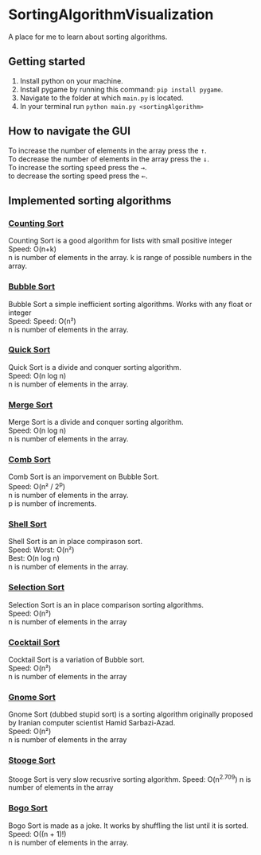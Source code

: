 # SortingAlgorithmVisualization

A place for me to learn about sorting algorithms.

## Getting started

1. Install python on your machine.
2. Install pygame by running this command: ```pip install pygame```.
3. Navigate to the folder at which ```main.py``` is located.
4. In your terminal run ```python main.py <sortingAlgorithm>```

## How to navigate the GUI

To increase the number of elements in the array press the <kbd>↑</kbd>.\
To decrease the number of elements in the array press the <kbd>↓</kbd>.\
To increase the sorting speed press the <kbd>→</kbd>.\
to decrease the sorting speed press the <kbd>←</kbd>.

## Implemented sorting algorithms

### [Counting Sort](https://www.geeksforgeeks.org/counting-sort)

Counting Sort is a good algorithm for lists with small positive integer\
Speed: O(n+k)\
n is number of elements in the array.
k is range of possible numbers in the array.

### [Bubble Sort](https://www.geeksforgeeks.org/bubble-sort)

Bubble Sort a simple inefficient sorting algorithms. Works with any float or integer\
Speed: Speed: O(n²)\
n is number of elements in the array.

### [Quick Sort](https://www.geeksforgeeks.org/quick-sort/)

Quick Sort is a divide and conquer sorting algorithm.\
Speed: O(n log n)\
n is number of elements in the array.

### [Merge Sort](https://www.geeksforgeeks.org/merge-sort/)

Merge Sort is a divide and conquer sorting algorithm.\
Speed: O(n log n)\
n is number of elements in the array.

### [Comb Sort](https://en.wikipedia.org/wiki/Comb_sort)

Comb Sort is an imporvement on Bubble Sort.\
Speed: O(n² / 2<sup>p</sup>)\
n is number of elements in the array.\
p is number of increments.

### [Shell Sort](https://en.wikipedia.org/wiki/Comb_sort)

Shell Sort is an in place compirason sort.\
Speed: Worst:  O(n²)\
       Best:   O(n log n)\
n is number of elements in the array.

### [Selection Sort](https://en.wikipedia.org/wiki/Selection_sort)

Selection Sort is an in place comparison sorting algorithms.\
Speed: O(n²)\
n is number of elements in the array

### [Cocktail Sort](https://www.geeksforgeeks.org/cocktail-sort/)

Cocktail Sort is a variation of Bubble sort.\
Speed: O(n²)\
n is number of elements in the array

### [Gnome Sort](https://en.wikipedia.org/wiki/Gnome_sort)

Gnome Sort (dubbed stupid sort) is a sorting algorithm originally proposed by Iranian computer scientist Hamid Sarbazi-Azad.\
Speed: O(n²)\
n is number of elements in the array

### [Stooge Sort](https://en.wikipedia.org/wiki/Stooge_sort)

Stooge Sort is very slow recusrive sorting algorithm.
Speed: O(n<sup>2.709</sup>)
n is number of elements in the array

### [Bogo Sort](https://www.geeksforgeeks.org/bogosort-permutation-sort)

Bogo Sort is made as a joke. It works by shuffling the list until it is sorted.\
Speed: O((n + 1)!)\
n is number of elements in the array.
